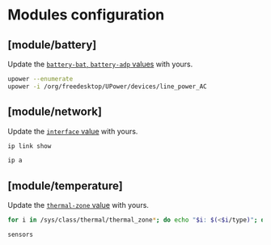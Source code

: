 # Modules configuration

## [module/battery]

Update the [`battery-bat`, `battery-adp` values](config) with yours.

```bash
upower --enumerate
upower -i /org/freedesktop/UPower/devices/line_power_AC
```

## [module/network]

Update the [`interface` value](config) with yours.

```bash
ip link show
```

```bash
ip a
```

## [module/temperature]

Update the [`thermal-zone` value](config) with yours.

```bash
for i in /sys/class/thermal/thermal_zone*; do echo "$i: $(<$i/type)"; done
```

```bash
sensors
```